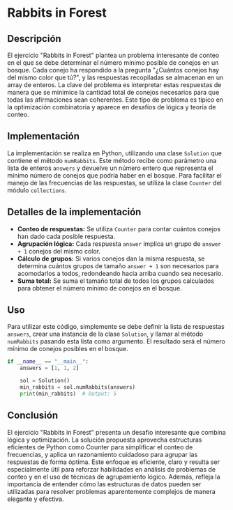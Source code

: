 # Rabbits in Forest

## Descripción

El ejercicio "Rabbits in Forest" plantea un problema interesante de conteo en el que se debe determinar el número mínimo posible de conejos en un bosque. Cada conejo ha respondido a la pregunta "¿Cuántos conejos hay del mismo color que tú?", y las respuestas recopiladas se almacenan en un array de enteros. La clave del problema es interpretar estas respuestas de manera que se minimice la cantidad total de conejos necesarios para que todas las afirmaciones sean coherentes. Este tipo de problema es típico en la optimización combinatoria y aparece en desafíos de lógica y teoría de conteo.

## Implementación

La implementación se realiza en Python, utilizando una clase `Solution` que contiene el método `numRabbits`. Este método recibe como parámetro una lista de enteros `answers` y devuelve un número entero que representa el mínimo número de conejos que podría haber en el bosque. Para facilitar el manejo de las frecuencias de las respuestas, se utiliza la clase `Counter` del módulo `collections`.

## Detalles de la implementación

- **Conteo de respuestas:** Se utiliza `Counter` para contar cuántos conejos han dado cada posible respuesta.
- **Agrupación lógica:** Cada respuesta `answer` implica un grupo de `answer + 1` conejos del mismo color.
- **Cálculo de grupos:** Si varios conejos dan la misma respuesta, se determina cuántos grupos de tamaño `answer + 1` son necesarios para acomodarlos a todos, redondeando hacia arriba cuando sea necesario.
- **Suma total:** Se suma el tamaño total de todos los grupos calculados para obtener el número mínimo de conejos en el bosque.

## Uso

Para utilizar este código, simplemente se debe definir la lista de respuestas `answers`, crear una instancia de la clase `Solution`, y llamar al método `numRabbits` pasando esta lista como argumento. El resultado será el número mínimo de conejos posibles en el bosque.

```python
if __name__ == "__main__":
    answers = [1, 1, 2]

    sol = Solution()
    min_rabbits = sol.numRabbits(answers)
    print(min_rabbits)  # Output: 5
```

## Conclusión

El ejercicio "Rabbits in Forest" presenta un desafío interesante que combina lógica y optimización. La solución propuesta aprovecha estructuras eficientes de Python como Counter para simplificar el conteo de frecuencias, y aplica un razonamiento cuidadoso para agrupar las respuestas de forma óptima. Este enfoque es eficiente, claro y resulta ser especialmente útil para reforzar habilidades en análisis de problemas de conteo y en el uso de técnicas de agrupamiento lógico. Además, refleja la importancia de entender cómo las estructuras de datos pueden ser utilizadas para resolver problemas aparentemente complejos de manera elegante y efectiva.
